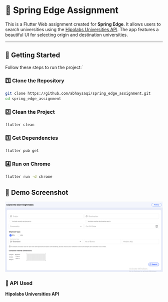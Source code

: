 # 🌱 Spring Edge Assignment

This is a Flutter Web assignment created for **Spring Edge**. It allows users to search universities using the [Hipolabs Universities API](http://universities.hipolabs.com/search?name=middle). The app features a beautiful UI for selecting origin and destination universities.

---

## 🚀 Getting Started

Follow these steps to run the project:`

### 1️⃣ Clone the Repository

```bash
git clone https://github.com/abhaysaqi/spring_edge_assignment.git
cd spring_edge_assignment
```

### 2️⃣ Clean the Project
```bash
flutter clean
```

### 3️⃣ Get Dependencies
```bash
flutter pub get
```

### 4️⃣ Run on Chrome
```bash
flutter run -d chrome
```

## 📸 Demo Screenshot
![App Screenshot](https://github.com/abhaysaqi/spring_edge_assignment/blob/main/screenshot/assignment%202.png)


### 🔗 API Used
**Hipolabs Universities API**
